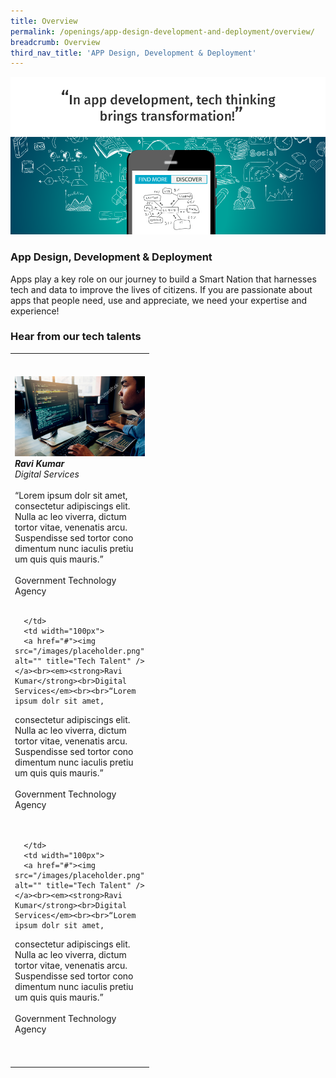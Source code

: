 ```yaml
---
title: Overview
permalink: /openings/app-design-development-and-deployment/overview/
breadcrumb: Overview
third_nav_title: 'APP Design, Development & Deployment'
---
```

![](/images/hero-in-app-design.png)

### **App Design, Development & Deployment**

Apps play a key role on our journey to build a Smart Nation that harnesses tech and data 
to improve the lives of citizens. If you are passionate about apps that people need, use and appreciate, we need your expertise and experience! 

### **Hear from our tech talents**

<table width="300px">
<tbody>
      <td width="100px"><br><br>
      <a href="#"><img src="/images/placeholder.png" alt="" title="Tech Talent" /></a><br><em><strong>Ravi Kumar</strong><br>Digital Services</em><br><br>“Lorem ipsum dolr sit amet,
consectetur adipiscings elit. Nulla ac leo viverra, dictum tortor vitae, venenatis arcu. Suspendisse sed tortor cono dimentum nunc iaculis pretiu um quis quis mauris.”<br><br>Government Technology Agency    
      <br><br>
      
      </td>
      <td width="100px">
      <a href="#"><img src="/images/placeholder.png" alt="" title="Tech Talent" /></a><br><em><strong>Ravi Kumar</strong><br>Digital Services</em><br><br>“Lorem ipsum dolr sit amet,
consectetur adipiscings elit. Nulla ac leo viverra, dictum tortor vitae, venenatis arcu. Suspendisse sed tortor cono dimentum nunc iaculis pretiu um quis quis mauris.”<br><br>Government Technology Agency    
      <br><br>
      
      </td>
      <td width="100px">
      <a href="#"><img src="/images/placeholder.png" alt="" title="Tech Talent" /></a><br><em><strong>Ravi Kumar</strong><br>Digital Services</em><br><br>“Lorem ipsum dolr sit amet,
consectetur adipiscings elit. Nulla ac leo viverra, dictum tortor vitae, venenatis arcu. Suspendisse sed tortor cono dimentum nunc iaculis pretiu um quis quis mauris.”<br><br>Government Technology Agency    
      <br><br>
      </td>
  </tbody>
</table>